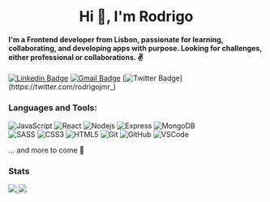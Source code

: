 <h1 align="center">Hi 👋, I'm Rodrigo</h1>

#### I'm a Frontend developer from Lisbon, passionate for learning, collaborating, and developing apps with purpose. Looking for challenges, either professional or collaborations. ✌

[![Linkedin Badge](https://img.shields.io/badge/-rodrigojmoura-blue?style=flat-square&logo=Linkedin&logoColor=white&link=https://www.linkedin.com/in/rodrigo-jorge-moura/)](https://www.linkedin.com/in/rodrigo-jorge-moura/)
[![Gmail Badge](https://img.shields.io/badge/-rodrigojorgemoura@gmail.com-c14438?style=flat-square&logo=Gmail&logoColor=white&link=mailto:rodrigojorgemoura@gmail.com)](mailto:rodrigojorgemoura@gmail.com) [![Twitter Badge](https://img.shields.io/badge/-rodrigojmr_-blue?style=flat-square&logo=Twitter&logoColor=white&link=https://twitter.com/rodrigojmr_)](https://twitter.com/rodrigojmr_)


### Languages and Tools:
![JavaScript](https://img.shields.io/badge/-JavaScript-black?style=flat-square&logo=javascript)
![React](https://img.shields.io/badge/-ReactJS-black?style=flat-square&logo=react)
![Nodejs](https://img.shields.io/badge/-NodeJS-black?style=flat-square&logo=Node.js)
![Express](https://img.shields.io/badge/-Express-black?style=flat-square&logo=express)
![MongoDB](https://img.shields.io/badge/-MongoDB-black?style=flat-square&logo=mongodb)
<br>
![SASS](https://img.shields.io/badge/-Sass-CC6699?style=flat-square&logo=sass&logoColor=FFFFFF)
![CSS3](https://img.shields.io/badge/-CSS3-1572B6?style=flat-square&logo=css3)
![HTML5](https://img.shields.io/badge/-HTML5-E34F26?style=flat-square&logo=html5&logoColor=white)
![Git](https://img.shields.io/badge/-Git-black?style=flat-square&logo=git)
![GitHub](https://img.shields.io/badge/-GitHub-181717?style=flat-square&logo=github)
![VSCode](https://img.shields.io/badge/-VS_Code-007ACC?style=flat-square&logo=visual-studio-code)

... and more to come 🧠


### Stats
<a href="https://github.com/anuraghazra/github-readme-stats">
<img src="https://github-readme-stats.vercel.app/api?username=rodrigojmr&hide=stars,issues&show_icons=true&hide_title=true&theme=algolia"> 
</a>
<a href="https://github.com/anuraghazra/github-readme-stats">
<img src="https://github-readme-stats.vercel.app/api/top-langs/?username=rodrigojmr&layout=compact&hide_title=true">
</a>
